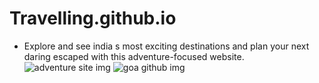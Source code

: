 # Travelling.github.io
- Explore and see india s most exciting destinations and plan your next daring escaped with this adventure-focused website.
![adventure site img](https://github.com/Arpit9945/Travelling.github.io/assets/134361516/b1bc484f-f44e-4439-a4d4-dab42a5eb2eb)
![goa github img](https://github.com/Arpit9945/Travelling.github.io/assets/134361516/76e677ba-3cc8-49e7-a391-8922c5a0d6c9)
